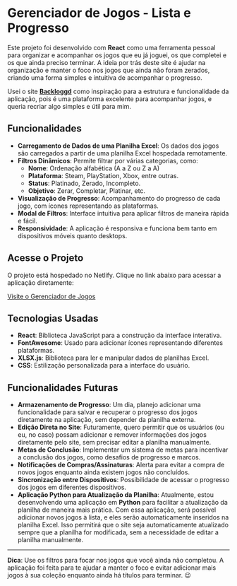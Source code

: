 # Gerenciador de Jogos - Lista e Progresso

Este projeto foi desenvolvido com **React** como uma ferramenta pessoal para organizar e acompanhar os jogos que eu já joguei, os que completei e os que ainda preciso terminar. A ideia por trás deste site é ajudar na organização e manter o foco nos jogos que ainda não foram zerados, criando uma forma simples e intuitiva de acompanhar o progresso.

Usei o site **[Backloggd](https://backloggd.com/)** como inspiração para a estrutura e funcionalidade da aplicação, pois é uma plataforma excelente para acompanhar jogos, e queria recriar algo simples e útil para mim.

## Funcionalidades

- **Carregamento de Dados de uma Planilha Excel**: Os dados dos jogos são carregados a partir de uma planilha Excel hospedada remotamente.
- **Filtros Dinâmicos**: Permite filtrar por várias categorias, como:
  - **Nome**: Ordenação alfabética (A a Z ou Z a A)
  - **Plataforma**: Steam, PlayStation, Xbox, entre outras.
  - **Status**: Platinado, Zerado, Incompleto.
  - **Objetivo**: Zerar, Completar, Platinar, etc.
- **Visualização de Progresso**: Acompanhamento do progresso de cada jogo, com ícones representando as plataformas.
- **Modal de Filtros**: Interface intuitiva para aplicar filtros de maneira rápida e fácil.
- **Responsividade**: A aplicação é responsiva e funciona bem tanto em dispositivos móveis quanto desktops.

## Acesse o Projeto

O projeto está hospedado no Netlify. Clique no link abaixo para acessar a aplicação diretamente:

[Visite o Gerenciador de Jogos](https://gametrackerzile.netlify.app/)

## Tecnologias Usadas

- **React**: Biblioteca JavaScript para a construção da interface interativa.
- **FontAwesome**: Usado para adicionar ícones representando diferentes plataformas.
- **XLSX.js**: Biblioteca para ler e manipular dados de planilhas Excel.
- **CSS**: Estilização personalizada para a interface do usuário.

## Funcionalidades Futuras

- **Armazenamento de Progresso**: Um dia, planejo adicionar uma funcionalidade para salvar e recuperar o progresso dos jogos diretamente na aplicação, sem depender da planilha externa.
- **Edição Direta no Site**: Futuramente, quero permitir que os usuários (ou eu, no caso) possam adicionar e remover informações dos jogos diretamente pelo site, sem precisar editar a planilha manualmente.
- **Metas de Conclusão**: Implementar um sistema de metas para incentivar a conclusão dos jogos, como desafios de progresso e marcos.
- **Notificações de Compras/Assinaturas**: Alerta para evitar a compra de novos jogos enquanto ainda existem jogos não concluídos.
- **Sincronização entre Dispositivos**: Possibilidade de acessar o progresso dos jogos em diferentes dispositivos.
- **Aplicação Python para Atualização da Planilha**: Atualmente, estou desenvolvendo uma aplicação em **Python** para facilitar a atualização da planilha de maneira mais prática. Com essa aplicação, será possível adicionar novos jogos à lista, e eles serão automaticamente inseridos na planilha Excel. Isso permitirá que o site seja automaticamente atualizado sempre que a planilha for modificada, sem a necessidade de editar a planilha manualmente.

---

**Dica**: Use os filtros para focar nos jogos que você ainda não completou. A aplicação foi feita para te ajudar a manter o foco e evitar adicionar mais jogos à sua coleção enquanto ainda há títulos para terminar. 😉
